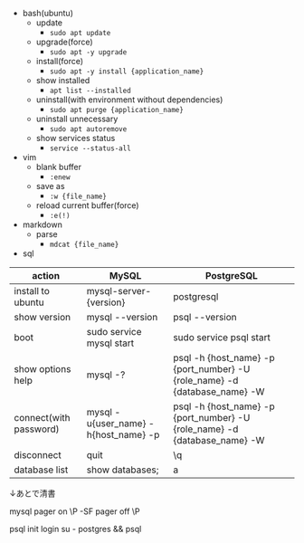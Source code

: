 - bash(ubuntu)
    - update
        - ```sudo apt update```
    - upgrade(force)
        - ```sudo apt -y upgrade```
    - install(force)
        - ```sudo apt -y install {application_name}```
    - show installed
        - ```apt list --installed```
    - uninstall(with environment without dependencies)
        - ```sudo apt purge {application_name}```
    - uninstall unnecessary
        - ```sudo apt autoremove```
    - show services status
        - ```service --status-all```
- vim
    - blank buffer
        - ```:enew```
    - save as
        - ```:w {file_name}```
    - reload current buffer(force)
        - ```:e(!)```
- markdown
    - parse
        - ```mdcat {file_name}```
- sql

|action|MySQL|PostgreSQL|
|----|----|----|
|install to ubuntu|mysql-server-{version}|postgresql|
|show version|mysql --version|psql --version|
|boot|sudo service mysql start|sudo service psql start|
|show options help|mysql -?|psql -h {host_name} -p {port_number} -U {role_name} -d {database_name} -W|
|connect(with password)|mysql -u{user_name} -h{host_name} -p|psql -h {host_name} -p {port_number} -U {role_name} -d {database_name} -W|
|disconnect|quit|\q|
|database list|show databases;|a|

↓あとで清書

mysql
pager on
\P -SF
pager off
\P

psql
init login
su - postgres && psql
